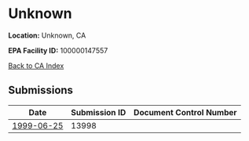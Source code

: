 # Unknown

**Location:** Unknown, CA

**EPA Facility ID:** 100000147557

[Back to CA Index](../../index.md)

## Submissions

| Date | Submission ID | Document Control Number |
|------|--------------|-------------------------|
| [1999-06-25](submissions/13998.md) | 13998 |  |
